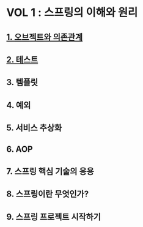 # VOL 1 : 스프링의 이해와 원리
## [1. 오브젝트와 의존관계](./toby1.md)
## [2. 테스트](./toby2.md)
## 3. 템플릿
## 4. 예외
## 5. 서비스 추상화
## 6. AOP
## 7. 스프링 핵심 기술의 응용
## 8. 스프링이란 무엇인가?
## 9. 스프링 프로젝트 시작하기
